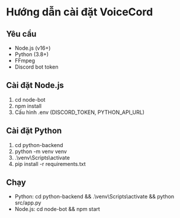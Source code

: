 # Hướng dẫn cài đặt VoiceCord

## Yêu cầu
- Node.js (v16+)
- Python (3.8+)
- FFmpeg
- Discord bot token

## Cài đặt Node.js
1. cd node-bot
2. npm install
3. Cấu hình .env (DISCORD_TOKEN, PYTHON_API_URL)

## Cài đặt Python
1. cd python-backend
2. python -m venv venv
3. .\venv\Scripts\activate
4. pip install -r requirements.txt

## Chạy
- Python: cd python-backend && .\venv\Scripts\activate && python src/app.py
- Node.js: cd node-bot && npm start